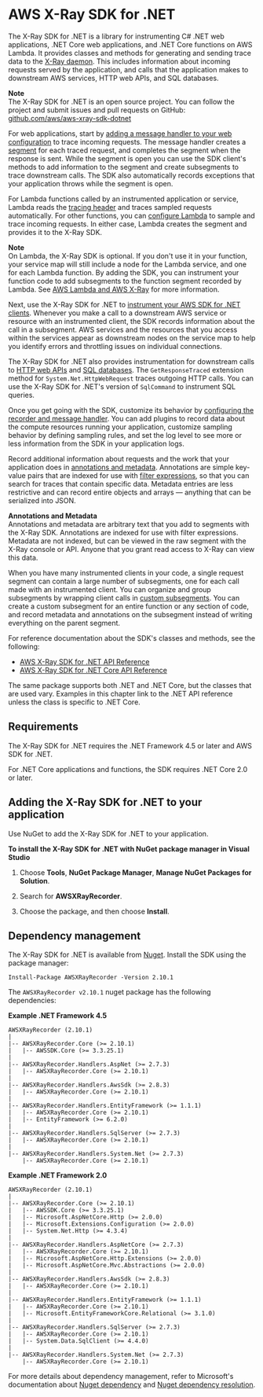 # AWS X\-Ray SDK for \.NET<a name="xray-sdk-dotnet"></a>

The X\-Ray SDK for \.NET is a library for instrumenting C\# \.NET web applications, \.NET Core web applications, and \.NET Core functions on AWS Lambda\. It provides classes and methods for generating and sending trace data to the [X\-Ray daemon](xray-daemon.md)\. This includes information about incoming requests served by the application, and calls that the application makes to downstream AWS services, HTTP web APIs, and SQL databases\.

**Note**  
The X\-Ray SDK for \.NET is an open source project\. You can follow the project and submit issues and pull requests on GitHub: [github\.com/aws/aws\-xray\-sdk\-dotnet](https://github.com/aws/aws-xray-sdk-dotnet)

For web applications, start by [adding a message handler to your web configuration](xray-sdk-dotnet-messagehandler.md) to trace incoming requests\. The message handler creates a [segment](xray-concepts.md#xray-concepts-segments) for each traced request, and completes the segment when the response is sent\. While the segment is open you can use the SDK client's methods to add information to the segment and create subsegments to trace downstream calls\. The SDK also automatically records exceptions that your application throws while the segment is open\.

For Lambda functions called by an instrumented application or service, Lambda reads the [tracing header](xray-concepts.md#xray-concepts-tracingheader) and traces sampled requests automatically\. For other functions, you can [configure Lambda](xray-services-lambda.md) to sample and trace incoming requests\. In either case, Lambda creates the segment and provides it to the X\-Ray SDK\.

**Note**  
On Lambda, the X\-Ray SDK is optional\. If you don't use it in your function, your service map will still include a node for the Lambda service, and one for each Lambda function\. By adding the SDK, you can instrument your function code to add subsegments to the function segment recorded by Lambda\. See [AWS Lambda and AWS X\-Ray](xray-services-lambda.md) for more information\.

Next, use the X\-Ray SDK for \.NET to [instrument your AWS SDK for \.NET clients](xray-sdk-dotnet-sdkclients.md)\. Whenever you make a call to a downstream AWS service or resource with an instrumented client, the SDK records information about the call in a subsegment\. AWS services and the resources that you access within the services appear as downstream nodes on the service map to help you identify errors and throttling issues on individual connections\.

The X\-Ray SDK for \.NET also provides instrumentation for downstream calls to [HTTP web APIs](xray-sdk-dotnet-httpclients.md) and [SQL databases](xray-sdk-dotnet-sqlqueries.md)\. The `GetResponseTraced` extension method for `System.Net.HttpWebRequest` traces outgoing HTTP calls\. You can use the X\-Ray SDK for \.NET's version of `SqlCommand` to instrument SQL queries\.

Once you get going with the SDK, customize its behavior by [configuring the recorder and message handler](xray-sdk-dotnet-configuration.md)\. You can add plugins to record data about the compute resources running your application, customize sampling behavior by defining sampling rules, and set the log level to see more or less information from the SDK in your application logs\.

Record additional information about requests and the work that your application does in [annotations and metadata](xray-sdk-dotnet-segment.md)\. Annotations are simple key\-value pairs that are indexed for use with [filter expressions](xray-console-filters.md), so that you can search for traces that contain specific data\. Metadata entries are less restrictive and can record entire objects and arrays — anything that can be serialized into JSON\.

**Annotations and Metadata**  
Annotations and metadata are arbitrary text that you add to segments with the X\-Ray SDK\. Annotations are indexed for use with filter expressions\. Metadata are not indexed, but can be viewed in the raw segment with the X\-Ray console or API\. Anyone that you grant read access to X\-Ray can view this data\.

When you have many instrumented clients in your code, a single request segment can contain a large number of subsegments, one for each call made with an instrumented client\. You can organize and group subsegments by wrapping client calls in [custom subsegments](xray-sdk-dotnet-subsegments.md)\. You can create a custom subsegment for an entire function or any section of code, and record metadata and annotations on the subsegment instead of writing everything on the parent segment\.

For reference documentation about the SDK's classes and methods, see the following:
+ [AWS X\-Ray SDK for \.NET API Reference](https://docs.aws.amazon.com//xray-sdk-for-dotnet/latest/reference)
+ [AWS X\-Ray SDK for \.NET Core API Reference](https://docs.aws.amazon.com//xray-sdk-for-dotnetcore/latest/reference)

The same package supports both \.NET and \.NET Core, but the classes that are used vary\. Examples in this chapter link to the \.NET API reference unless the class is specific to \.NET Core\.

## Requirements<a name="xray-sdk-requirements"></a>

The X\-Ray SDK for \.NET requires the \.NET Framework 4\.5 or later and AWS SDK for \.NET\.

For \.NET Core applications and functions, the SDK requires \.NET Core 2\.0 or later\.

## Adding the X\-Ray SDK for \.NET to your application<a name="xray-sdk-dotnet-dependencies"></a>

Use NuGet to add the X\-Ray SDK for \.NET to your application\.

**To install the X\-Ray SDK for \.NET with NuGet package manager in Visual Studio**

1. Choose **Tools**, **NuGet Package Manager**, **Manage NuGet Packages for Solution**\.

1. Search for **AWSXRayRecorder**\.

1. Choose the package, and then choose **Install**\.

## Dependency management<a name="xray-sdk-dotnet-dependencies"></a>

The X\-Ray SDK for \.NET is available from [Nuget](https://www.nuget.org/packages/AWSXRayRecorder/)\. Install the SDK using the package manager:

```
Install-Package AWSXRayRecorder -Version 2.10.1
```

The `AWSXRayRecorder v2.10.1` nuget package has the following dependencies:

**Example \.NET Framework 4\.5**  

```
AWSXRayRecorder (2.10.1)
|
|-- AWSXRayRecorder.Core (>= 2.10.1)
|   |-- AWSSDK.Core (>= 3.3.25.1)
|      
|-- AWSXRayRecorder.Handlers.AspNet (>= 2.7.3)
|   |-- AWSXRayRecorder.Core (>= 2.10.1)
|
|-- AWSXRayRecorder.Handlers.AwsSdk (>= 2.8.3)
|   |-- AWSXRayRecorder.Core (>= 2.10.1)
|
|-- AWSXRayRecorder.Handlers.EntityFramework (>= 1.1.1)
|   |-- AWSXRayRecorder.Core (>= 2.10.1)
|   |-- EntityFramework (>= 6.2.0)
|
|-- AWSXRayRecorder.Handlers.SqlServer (>= 2.7.3)
|   |-- AWSXRayRecorder.Core (>= 2.10.1)
|
|-- AWSXRayRecorder.Handlers.System.Net (>= 2.7.3)
    |-- AWSXRayRecorder.Core (>= 2.10.1)
```

**Example \.NET Framework 2\.0**  

```
AWSXRayRecorder (2.10.1)
|
|-- AWSXRayRecorder.Core (>= 2.10.1)
|   |-- AWSSDK.Core (>= 3.3.25.1)
|   |-- Microsoft.AspNetCore.Http (>= 2.0.0)
|   |-- Microsoft.Extensions.Configuration (>= 2.0.0)
|   |-- System.Net.Http (>= 4.3.4)
|      
|-- AWSXRayRecorder.Handlers.AspNetCore (>= 2.7.3)
|   |-- AWSXRayRecorder.Core (>= 2.10.1)
|   |-- Microsoft.AspNetCore.Http.Extensions (>= 2.0.0)
|   |-- Microsoft.AspNetCore.Mvc.Abstractions (>= 2.0.0)
|
|-- AWSXRayRecorder.Handlers.AwsSdk (>= 2.8.3)
|   |-- AWSXRayRecorder.Core (>= 2.10.1)
|
|-- AWSXRayRecorder.Handlers.EntityFramework (>= 1.1.1)
|   |-- AWSXRayRecorder.Core (>= 2.10.1)
|   |-- Microsoft.EntityFrameworkCore.Relational (>= 3.1.0)
|
|-- AWSXRayRecorder.Handlers.SqlServer (>= 2.7.3)
|   |-- AWSXRayRecorder.Core (>= 2.10.1)
|   |-- System.Data.SqlClient (>= 4.4.0)
|
|-- AWSXRayRecorder.Handlers.System.Net (>= 2.7.3)
    |-- AWSXRayRecorder.Core (>= 2.10.1)
```

For more details about dependency management, refer to Microsoft's documentation about [Nuget dependency](https://docs.microsoft.com/en-us/dotnet/standard/library-guidance/dependencies) and [Nuget dependency resolution](https://docs.microsoft.com/en-us/nuget/concepts/dependency-resolution)\.